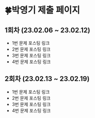 # 🍀박영기 제출 페이지
## 1회차 (23.02.06 ~ 23.02.12)
- 1번 문제 포스팅 링크
- 2번 문제 포스팅 링크
- 3번 문제 포스팅 링크
- 4번 문제 포스팅 링크

## 2회차 (23.02.13 ~ 23.02.19)
- 1번 문제 포스팅 링크
- 2번 문제 포스팅 링크
- 3번 문제 포스팅 링크
- 4번 문제 포스팅 링크
